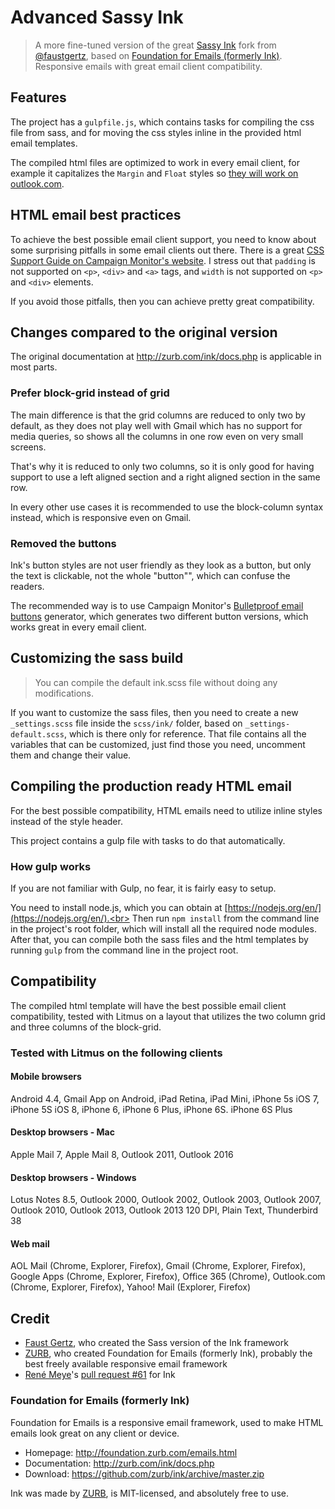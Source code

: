 # Advanced Sassy Ink

> A more fine-tuned version of the great [Sassy Ink](https://github.com/faustgertz/sassy-ink) fork from [@faustgertz](https://github.com/faustgertz), based on [Foundation for Emails (formerly Ink)](http://foundation.zurb.com/emails.html).<br>
> Responsive emails with great email client compatibility.

## Features

The project has a `gulpfile.js`, which contains tasks for compiling the css file from sass, and for moving the css styles inline in the provided html email templates.

The compiled html files are optimized to work in every email client, for example it capitalizes the `Margin` and `Float` styles so [they will work on outlook.com](https://www.emailonacid.com/blog/article/email-development/outlook.com-does-support-margins).

## HTML email best practices

To achieve the best possible email client support, you need to know about some surprising pitfalls in some email clients out there. There is a great [CSS Support Guide on Campaign Monitor's website](https://www.campaignmonitor.com/css/).
I stress out that `padding` is not supported on `<p>`, `<div>` and `<a>` tags, and `width` is not supported on `<p>` and `<div>` elements.

If you avoid those pitfalls, then you can achieve pretty great compatibility.

## Changes compared to the original version

The original documentation at http://zurb.com/ink/docs.php is applicable in most parts.

### Prefer block-grid instead of grid

The main difference is that the grid columns are reduced to only two by default, as they does not play well with Gmail which has no support for media queries, so shows all the columns in one row even on very small screens.

That's why it is reduced to only two columns, so it is only good for having support to use a left aligned section and a right aligned section in the same row.

In every other use cases it is recommended to use the block-column syntax instead, which is responsive even on Gmail.

### Removed the buttons

Ink's button styles are not user friendly as they look as a button, but only the text is clickable, not the whole "button"", which can confuse the readers.

The recommended way is to use Campaign Monitor's [Bulletproof email buttons](http://buttons.cm/) generator, which generates two different button versions, which works great in every email client.

## Customizing the sass build

> You can compile the default ink.scss file without doing any modifications.

If you want to customize the sass files, then you need to create a new `_settings.scss` file inside the `scss/ink/` folder, based on `_settings-default.scss`, which is there only for reference. That file contains all the variables that can be customized, just find those you need, uncomment them and change their value.

## Compiling the production ready HTML email

For the best possible compatibility, HTML emails need to utilize inline styles instead of the style header.

This project contains a gulp file with tasks to do that automatically.

### How gulp works

If you are not familiar with Gulp, no fear, it is fairly easy to setup.

You need to install node.js, which you can obtain at [https://nodejs.org/en/](https://nodejs.org/en/).<br>
Then run `npm install` from the command line in the project's root folder, which will install all the required node modules.<br>
After that, you can compile both the sass files and the html templates by running `gulp` from the command line in the project root.

## Compatibility

The compiled html template will have the best possible email client compatibility, tested with Litmus on a layout that utilizes the two column grid and three columns of the block-grid.

### Tested with Litmus on the following clients

#### Mobile browsers

Android 4.4, Gmail App on Android, iPad Retina, iPad Mini, iPhone 5s iOS 7, iPhone 5S iOS 8, iPhone 6, iPhone 6 Plus, iPhone 6S. iPhone 6S Plus

#### Desktop browsers - Mac

Apple Mail 7, Apple Mail 8, Outlook 2011, Outlook 2016

#### Desktop browsers - Windows

Lotus Notes 8.5, Outlook 2000, Outlook 2002, Outlook 2003, Outlook 2007, Outlook 2010, Outlook 2013, Outlook 2013 120 DPI, Plain Text, Thunderbird 38

#### Web mail

AOL Mail (Chrome, Explorer, Firefox), Gmail (Chrome, Explorer, Firefox), Google Apps (Chrome, Explorer, Firefox), Office 365 (Chrome), Outlook.com (Chrome, Explorer, Firefox), Yahoo! Mail (Explorer, Firefox)

## Credit

* [Faust Gertz](https://github.com/faustgertz), who created the Sass version of the Ink framework
* [ZURB](http://www.zurb.com), who created Foundation for Emails (formerly Ink), probably the best freely available responsive email framework
* [René Meye](https://github.com/renemeye)'s [pull request #61](https://github.com/zurb/ink/pull/61) for Ink

### Foundation for Emails (formerly Ink)

Foundation for Emails is a responsive email framework, used to make HTML emails look great on any client or device.

- Homepage:      http://foundation.zurb.com/emails.html
- Documentation: http://zurb.com/ink/docs.php
- Download:      https://github.com/zurb/ink/archive/master.zip

Ink was made by [ZURB](http://www.zurb.com), is MIT-licensed, and absolutely free to use.
